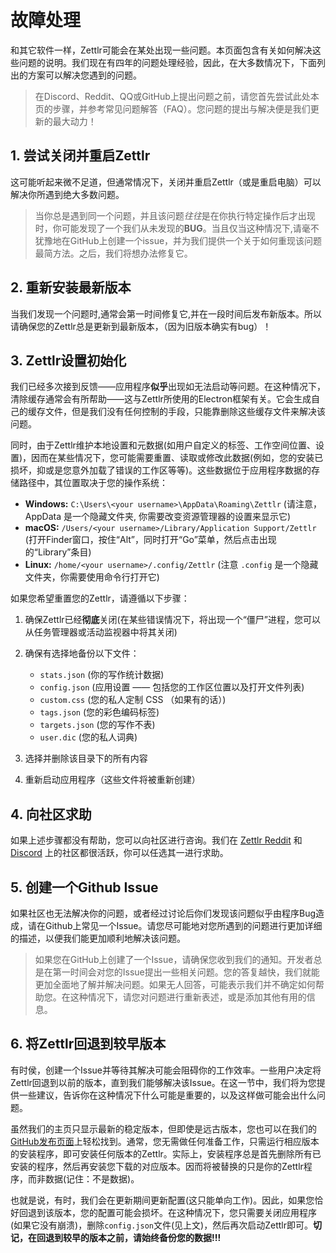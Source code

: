 # 故障处理

和其它软件一样，Zettlr可能会在某处出现一些问题。本页面包含有关如何解决这些问题的说明。我们现在有四年的问题处理经验，因此，在大多数情况下，下面列出的方案可以解决您遇到的问题。

> 在Discord、Reddit、QQ或GitHub上提出问题之前，请您首先尝试此处本页的步骤，并参考常见问题解答（FAQ）。您问题的提出与解决便是我们更新的最大动力！

## 1. 尝试关闭并重启Zettlr

这可能听起来微不足道，但通常情况下，关闭并重启Zettlr（或是重启电脑）可以解决你所遇到绝大多数问题。

> 当你总是遇到同一个问题，并且该问题*往往*是在你执行特定操作后才出现时，你可能发现了一个我们从未发现的**BUG**。当且仅当这种情况下,请毫不犹豫地在GitHub上创建一个issue，并为我们提供一个关于如何重现该问题最简方法。之后，我们将想办法修复它。

## 2. 重新安装最新版本

当我们发现一个问题时,通常会第一时间修复它,并在一段时间后发布新版本。所以请确保您的Zettlr总是更新到最新版本，（因为旧版本确实有bug）！

## 3. Zettlr设置初始化

我们已经多次接到反馈——应用程序**似乎**出现如无法启动等问题。在这种情况下，清除缓存通常会有所帮助——这与Zettlr所使用的Electron框架有关。它会生成自己的缓存文件，但是我们没有任何控制的手段，只能靠删除这些缓存文件来解决该问题。

同时，由于Zettlr维护本地设置和元数据(如用户自定义的标签、工作空间位置、设置)，因而在某些情况下，您可能需要重置、读取或修改此数据(例如，您的安装已损坏，抑或是您意外加载了错误的工作区等等)。这些数据位于应用程序数据的存储路径中，其位置取决于您的操作系统：

* **Windows:** `C:\Users\<your username>\AppData\Roaming\Zettlr` (请注意， AppData 是一个隐藏文件夹, 你需要改变资源管理器的设置来显示它)
* **macOS:** `/Users/<your username>/Library/Application Support/Zettlr` (打开Finder窗口，按住“Alt”，同时打开“Go”菜单，然后点击出现的“Library”条目)
* **Linux:** `/home/<your username>/.config/Zettlr` (注意 `.config` 是一个隐藏文件夹，你需要使用命令行打开它)

如果您希望重置您的Zettlr，请遵循以下步骤：

1. 确保Zettlr已经**彻底**关闭(在某些错误情况下，将出现一个“僵尸”进程，您可以从任务管理器或活动监视器中将其关闭)
2. 确保有选择地备份以下文件：

   * `stats.json` (你的写作统计数据)
   * `config.json` (应用设置 —— 包括您的工作区位置以及打开文件列表)
   * `custom.css` (您的私人定制 CSS （如果有的话）)
   * `tags.json` (您的彩色编码标签)
   * `targets.json` (您的写作不表)
   * `user.dic` (您的私人词典)
3. 选择并删除该目录下的所有内容
4. 重新启动应用程序（这些文件将被重新创建）

## 4. 向社区求助

如果上述步骤都没有帮助，您可以向社区进行咨询。我们在 [Zettlr Reddit](https://www.reddit.com/r/Zettlr) 和 [Discord](https://discord.com/invite/PcfS3DM9Xj) 上的社区都很活跃，你可以任选其一进行求助。

## 5. 创建一个Github Issue

如果社区也无法解决你的问题，或者经过讨论后你们发现该问题似乎由程序Bug造成，请在Github上常见一个Issue。请您尽可能地对您所遇到的问题进行更加详细的描述，以便我们能更加顺利地解决该问题。

> 如果您在GitHub上创建了一个Issue，请确保您收到我们的通知。开发者总是在第一时间会对您的Issue提出一些相关问题。您的答复越快，我们就能更加全面地了解并解决问题。如果无人回答，可能表示我们并不确定如何帮助您。在这种情况下，请您对问题进行重新表述，或是添加其他有用的信息。

## 6. 将Zettlr回退到较早版本

有时侯，创建一个Issue并等待其解决可能会阻碍你的工作效率。一些用户决定将Zettlr回退到以前的版本，直到我们能够解决该Issue。在这一节中，我们将为您提供一些建议，告诉你在这种情况下什么可能是重要的，以及这样做可能会出什么问题。

虽然我们的主页只显示最新的稳定版本，但即使是远古版本，您也可以在我们的 [GitHub发布页面](https://github.com/Zettlr/Zettlr/releases)上轻松找到。通常，您无需做任何准备工作，只需运行相应版本的安装程序，即可安装任何版本的Zettlr。实际上，安装程序总是首先删除所有已安装的程序，然后再安装您下载的对应版本。因而将被替换的只是你的Zettlr程序，而非数据(记住：不是数据)。

也就是说，有时，我们会在更新期间更新配置(这只能单向工作)。因此，如果您恰好回退到该版本，您的配置可能会损坏。在这种情况下，您只需要关闭应用程序(如果它没有崩溃)，删除`config.json`文件(见上文)，然后再次启动Zettlr即可。**切记，在回退到较早的版本之前，请始终备份您的数据!!!**
